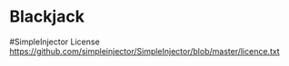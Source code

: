 # Blackjack

#SimpleInjector License
https://github.com/simpleinjector/SimpleInjector/blob/master/licence.txt
